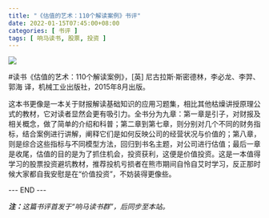 ```yaml
---
title: "《估值的艺术：110个解读案例》书评"
date: 2022-01-15T07:45:00+08:00
categories: [ 书评 ]
tags: [ 响马读书, 股票, 投资 ]
---
```


<img src="220115-book-cover.jpg" style="max-width:300px"/>

#读书《估值的艺术：110个解读案例》，[英] 尼古拉斯·斯密德林，李必龙、李羿、郭海 译，机械工业出版社，2015年8月出版。

这本书更像是一本关于财报解读基础知识的应用习题集，相比其他枯燥讲授原理公式的教材，它对读者显然会更有吸引力。全书分为九章：第一章是引子，对财报及相关概念，做了简单的介绍和科普；第二章到第七章，则分别对几个不同的财务指标，结合案例进行讲解，阐释它们是如何反映公司的经营状况与价值的；第八章，则是综合这些指标与不同模型方法，回归到书名主题，对公司进行估值；最后一章是收尾，估值的目的是为了抓住机会，投资获利，这便是价值投资。这是一本值得学习的股票投资避坑教材，推荐投机亏损者在熊市期间自怜自艾时学习，反正那时候大家都自我安慰是在“价值投资”，不妨装得更像些。

<div class="p-5 text-center">--- END ---</div>

<i><b>注：</b>这篇书评首发于“响马读书群”，后同步至本站。</i>
